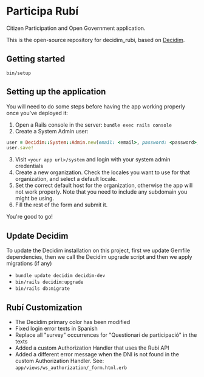 # Participa Rubí

Citizen Participation and Open Government application.

This is the open-source repository for decidim_rubi, based on [Decidim](https://github.com/decidim/decidim).

## Getting started

`bin/setup`

## Setting up the application

You will need to do some steps before having the app working properly once you've deployed it:

1.  Open a Rails console in the server: `bundle exec rails console`
2.  Create a System Admin user:

```ruby
user = Decidim::System::Admin.new(email: <email>, password: <password>, password_confirmation: <password>)
user.save!
```

3.  Visit `<your app url>/system` and login with your system admin credentials
4.  Create a new organization. Check the locales you want to use for that organization, and select a default locale.
5.  Set the correct default host for the organization, otherwise the app will not work properly. Note that you need to include any subdomain you might be using.
6.  Fill the rest of the form and submit it.

You're good to go!

## Update Decidim

To update the Decidim installation on this project, first we update Gemfile
dependencies, then we call the Decidim upgrade script and then we apply
migrations (if any)

* `bundle update decidim decidim-dev`
* `bin/rails decidim:upgrade`
* `bin/rails db:migrate`

## Rubí Customization

* The Decidim primary color has been modified
* Fixed login error texts in Spanish
* Replace all "survey" occurrences for "Questionari de participació" in the texts
* Added a custom Authorization Handler that uses the Rubí API
* Added a different error message when the DNI is not found in the custom Authorization Handler. See: `app/views/ws_authorization/_form.html.erb`
